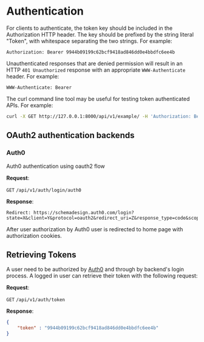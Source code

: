 # Authentication
For clients to authenticate, the token key should be included in the Authorization HTTP header. The key should be prefixed by the string literal "Token", with whitespace separating the two strings. For example:

```
Authorization: Bearer 9944b09199c62bcf9418ad846dd0e4bbdfc6ee4b
```

Unauthenticated responses that are denied permission will result in an HTTP `401 Unauthorized` response with an appropriate `WWW-Authenticate` header. For example:

```
WWW-Authenticate: Bearer
```

The curl command line tool may be useful for testing token authenticated APIs. For example:

```bash
curl -X GET http://127.0.0.1:8000/api/v1/example/ -H 'Authorization: Bearer 9944b09199c62bcf9418ad846dd0e4bbdfc6ee4b'
```


## OAuth2 authentication backends

### Auth0
Auth0 authentication using oauth2 flow

**Request**:

`GET` `/api/v1/auth/login/auth0`

**Response**:
```http request
Redirect: https://schemadesign.auth0.com/login?state=X&client=Y&protocol=oauth2&redirect_uri=Z&response_type=code&scope=openid%20profile%20email
```

After user authorization by Auth0 user is redirected to home page with authorization cookies.


## Retrieving Tokens
A user need to be authorized by [Auth0](https://auth0.com/) and through by backend's login process. A logged in user can retrieve their token with the following request:

**Request**:

`GET` `/api/v1/auth/token`

**Response**:
```json
{ 
    "token" : "9944b09199c62bcf9418ad846dd0e4bbdfc6ee4b" 
}
```
